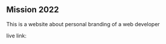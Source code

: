 <h2> Mission 2022 </h2>
<p>This is a website about personal branding of a web developer </p>
<p>live link: </p>
